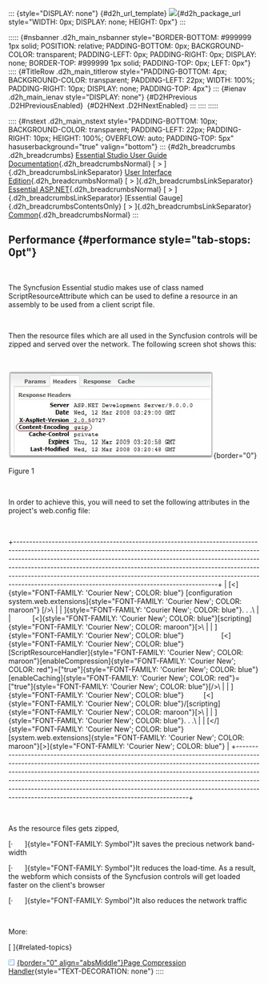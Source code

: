 ::: {style="DISPLAY: none"}
[](ms-xhelp:///?Id=d2h_url_template){#d2h_url_template} ![](!package_url!){#d2h_package_url style="WIDTH: 0px; DISPLAY: none; HEIGHT: 0px"}
:::

::::: {#nsbanner .d2h_main_nsbanner style="BORDER-BOTTOM: #999999 1px solid; POSITION: relative; PADDING-BOTTOM: 0px; BACKGROUND-COLOR: transparent; PADDING-LEFT: 0px; PADDING-RIGHT: 0px; DISPLAY: none; BORDER-TOP: #999999 1px solid; PADDING-TOP: 0px; LEFT: 0px"}
:::: {#TitleRow .d2h_main_titlerow style="PADDING-BOTTOM: 4px; BACKGROUND-COLOR: transparent; PADDING-LEFT: 22px; WIDTH: 100%; PADDING-RIGHT: 10px; DISPLAY: none; PADDING-TOP: 4px"}
::: {#ienav .d2h_main_ienav style="DISPLAY: none"}
[](ms-xhelp:///?Id=047086ea-18fa-4622-adf1-5c6e3bbc14e7){#D2HPrevious .D2HPreviousEnabled}  [](ms-xhelp:///?Id=7d90edec-0fbd-4c5d-b08a-a77b0e2263f5){#D2HNext .D2HNextEnabled}
:::
::::
:::::

:::: {#nstext .d2h_main_nstext style="PADDING-BOTTOM: 10px; BACKGROUND-COLOR: transparent; PADDING-LEFT: 22px; PADDING-RIGHT: 10px; HEIGHT: 100%; OVERFLOW: auto; PADDING-TOP: 5px" hasuserbackground="true" valign="bottom"}
::: {#d2h_breadcrumbs .d2h_breadcrumbs}
[Essential Studio User Guide Documentation](ms-xhelp:///?Id=12457748-09e3-4d74-a240-8e049cedf030){.d2h_breadcrumbsNormal} [ \> ]{.d2h_breadcrumbsLinkSeparator} [User Interface Edition](ms-xhelp:///?Id=c29296b7-531c-413b-a0ec-488ca1f7f669){.d2h_breadcrumbsNormal} [ \> ]{.d2h_breadcrumbsLinkSeparator} [Essential ASP.NET](ms-xhelp:///?Id=25c35330-c127-4dad-9a92-ed79dc7261a6){.d2h_breadcrumbsNormal} [ \> ]{.d2h_breadcrumbsLinkSeparator} [Essential Gauge]{.d2h_breadcrumbsContentsOnly} [ \> ]{.d2h_breadcrumbsLinkSeparator} [Common](ms-xhelp:///?Id=047086ea-18fa-4622-adf1-5c6e3bbc14e7){.d2h_breadcrumbsNormal}
:::

## Performance {#performance style="tab-stops: 0pt"}

 

The Syncfusion Essential studio makes use of class named ScriptResourceAttribute which can be used to define a resource in an assembly to be used from a client script file.

 

Then the resource files which are all used in the Syncfusion controls will be zipped and served over the network. The following screen shot shows this:

 

![](ImagesExt/image105_9.jpg){border="0"}

Figure 1

 

In order to achieve this, you will need to set the following attributes in the project\'s web.config file:

 

+---------------------------------------------------------------------------------------------------------------------------------------------------------------------------------------------------------------------------------------------------------------------------------------------------------------------------------------------------------------------------------------------------------------------------------------------------------------------+
| [\<]{style="FONT-FAMILY: 'Courier New'; COLOR: blue"} [configuration system.web.extensions]{style="FONT-FAMILY: 'Courier New'; COLOR: maroon"} [/\>\                                                                                                                                                                                                                                                                                                                |
| ]{style="FONT-FAMILY: 'Courier New'; COLOR: blue"}. . .\                                                                                                                                                                                                                                                                                                                                                                                                            |
|           [\<]{style="FONT-FAMILY: 'Courier New'; COLOR: blue"}[scripting]{style="FONT-FAMILY: 'Courier New'; COLOR: maroon"}[\>\                                                                                                                                                                                                                                                                                                                                   |
| ]{style="FONT-FAMILY: 'Courier New'; COLOR: blue"}                   [\<]{style="FONT-FAMILY: 'Courier New'; COLOR: blue"}[ScriptResourceHandler]{style="FONT-FAMILY: 'Courier New'; COLOR: maroon"}[enableCompression]{style="FONT-FAMILY: 'Courier New'; COLOR: red"}=[\"true\"]{style="FONT-FAMILY: 'Courier New'; COLOR: blue"}[enableCaching]{style="FONT-FAMILY: 'Courier New'; COLOR: red"}=[\"true\"]{style="FONT-FAMILY: 'Courier New'; COLOR: blue"}[/\>\ |
| ]{style="FONT-FAMILY: 'Courier New'; COLOR: blue"}          [\<]{style="FONT-FAMILY: 'Courier New'; COLOR: blue"}/[scripting]{style="FONT-FAMILY: 'Courier New'; COLOR: maroon"}[\>\                                                                                                                                                                                                                                                                                |
| ]{style="FONT-FAMILY: 'Courier New'; COLOR: blue"}. . .\                                                                                                                                                                                                                                                                                                                                                                                                            |
| [\</]{style="FONT-FAMILY: 'Courier New'; COLOR: blue"}[system.web.extensions]{style="FONT-FAMILY: 'Courier New'; COLOR: maroon"}[\>]{style="FONT-FAMILY: 'Courier New'; COLOR: blue"}                                                                                                                                                                                                                                                                               |
+---------------------------------------------------------------------------------------------------------------------------------------------------------------------------------------------------------------------------------------------------------------------------------------------------------------------------------------------------------------------------------------------------------------------------------------------------------------------+

 

As the resource files gets zipped,

[·      ]{style="FONT-FAMILY: Symbol"}It saves the precious network band-width

[·      ]{style="FONT-FAMILY: Symbol"}It reduces the load-time. As a result, the webform which consists of the Syncfusion controls will get loaded faster on the client's browser

[·      ]{style="FONT-FAMILY: Symbol"}It also reduces the network traffic

 

More:

[ ]{#related-topics}

[![](button.gif){border="0" align="absMiddle"}Page Compression Handler](ms-xhelp:///?Id=7d90edec-0fbd-4c5d-b08a-a77b0e2263f5){style="TEXT-DECORATION: none"}
::::
